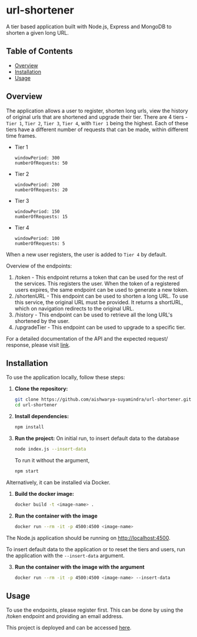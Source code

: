 # url-shortener
A tier based application built with Node.js, Express and MongoDB to shorten a given long URL.

## Table of Contents

- [Overview](#overview)
- [Installation](#installation)
- [Usage](#usage)

## Overview
The application allows a user to register, shorten long urls, view the history of original urls that are shortened and upgrade their tier. 
There are 4 tiers - `Tier 1`, `Tier 2`, `Tier 3`, `Tier 4`, with `Tier 1` being the highest.
Each of these tiers have a different number of requests that can be made, within different time frames.
  - Tier 1
    ```
    windowPeriod: 300
    numberOfRequests: 50
    ```
  - Tier 2
    ```
    windowPeriod: 200
    numberOfRequests: 20
    ```
  - Tier 3
    ```
    windowPeriod: 150
    numberOfRequests: 15
    ```
  - Tier 4
    ```
    windowPeriod: 100
    numberOfRequests: 5
    ```
    
When a new user registers, the user is added to `Tier 4` by default.

Overview of the endpoints:
1. /token -  This endpoint returns a token that can be used for the rest of the services. This registers the user. When the token of a registered users expires, the same endpoint can be used to generate a new token.
2. /shortenURL - This endpoint can be used to shorten a long URL. To use this service, the original URL must be provided. It returns a shortURL, which on navigation redirects to the original URL.
3. /history - This endpoint can be used to retrieve all the long URL's shortened by the user.
4. /upgradeTier - This endpoint can be used to upgrade to a specific tier.

For a detailed documentation of the API and the expected request/ response, please visit [link](https://url-shortener-fbdx.onrender.com/docs/). 

## Installation

To use the application locally, follow these steps:

1. **Clone the repository:**

    ```bash
    git clone https://github.com/aishwarya-suyamindra/url-shortener.git
    cd url-shortener
    ```

2. **Install dependencies:**

    ```bash
    npm install
    ```

3. **Run the project:**
   On initial run, to insert default data to the database
    ```bash
    node index.js --insert-data
    ```

   To run it without the argument,
    ```bash
    npm start
    ```

Alternatively, it can be installed via Docker.

1. **Build the docker image:**

    ```bash
   docker build -t <image-name> .
    ```

2. **Run the container with the image**

    ```bash
    docker run --rm -it -p 4500:4500 <image-name>
    ```

The Node.js application should be running on [http://localhost:4500](http://localhost:4500).

To insert default data to the application or to reset the tiers and users, run the application with the `--insert-data` argument.

3. **Run the container with the image with the argument**

    ```bash
    docker run --rm -it -p 4500:4500 <image-name> --insert-data
    ```

## Usage
To use the endpoints, please register first. This can be done by using the /token endpoint and providing an email address.

This project is deployed and can be accessed [here](https://url-shortener-fbdx.onrender.com/).



